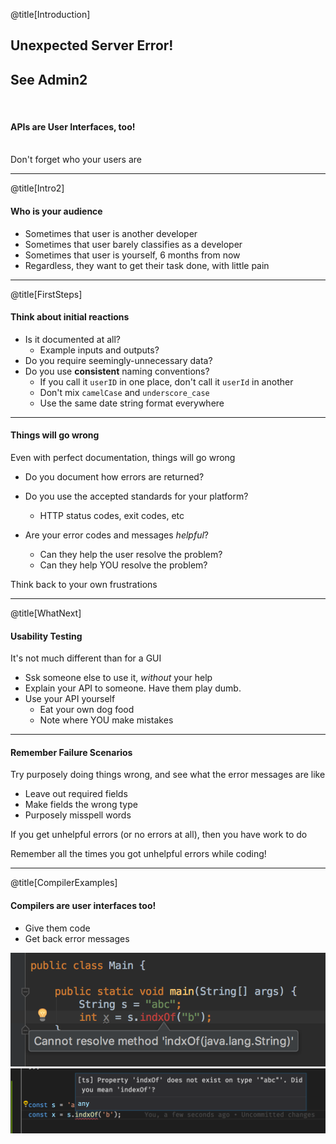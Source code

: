 @title[Introduction]

## Unexpected Server Error! 
## See Admin2

<br />

#### APIs are User Interfaces, too!
<br>
<span class="byline">Don't forget who your users are</span>

---

@title[Intro2]

#### Who is your audience
- Sometimes that user is another developer
- Sometimes that user barely classifies as a developer
- Sometimes that user is yourself, 6 months from now
- Regardless, they want to get their task done, with little pain

---

@title[FirstSteps]

#### Think about initial reactions
- Is it documented at all? 
    - Example inputs and outputs?
- Do you require seemingly-unnecessary data?
- Do you use **consistent** naming conventions?
    - If you call it `userID` in one place, don't call it `userId` in another
    - Don't mix `camelCase` and `underscore_case`
    - Use the same date string format everywhere

---

#### Things will go wrong
Even with perfect documentation, things will go wrong
- Do you document how errors are returned?
- Do you use the accepted standards for your platform?
    - HTTP status codes, exit codes, etc

- Are your error codes and messages *helpful*?
    - Can they help the user resolve the problem?
    - Can they help YOU resolve the problem?

<span class="byline">Think back to your own frustrations</span>

---

@title[WhatNext]

#### Usability Testing
It's not much different than for a GUI
- Ssk someone else to use it, _without_ your help
- Explain your API to someone. Have them play dumb.
- Use your API yourself
    - Eat your own dog food
    - Note where YOU make mistakes

---

#### Remember Failure Scenarios
Try purposely doing things wrong, and see what the error messages are like
- Leave out required fields
- Make fields the wrong type
- Purposely misspell words

If you get unhelpful errors (or no errors at all), then you have work to do

<span class="byline">Remember all the times you got unhelpful errors while coding!</span>

---

@title[CompilerExamples]
#### Compilers are user interfaces too!
- Give them code
- Get back error messages

![Java](javaError.png)
![Typescript](typescriptError.png)
